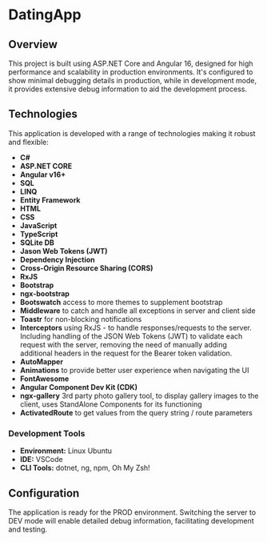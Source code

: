 # DatingApp

## Overview
This project is built using ASP.NET Core and Angular 16, designed for high performance and scalability in production environments. It's configured to show minimal debugging details in production, while in development mode, it provides extensive debug information to aid the development process.

## Technologies
This application is developed with a range of technologies making it robust and flexible:

- **C#**
- **ASP.NET CORE**
- **Angular v16+**
- **SQL**
- **LINQ**
- **Entity Framework**
- **HTML**
- **CSS**
- **JavaScript**
- **TypeScript**
- **SQLite DB**
- **Jason Web Tokens (JWT)**
- **Dependency Injection**
- **Cross-Origin Resource Sharing (CORS)**
- **RxJS**
- **Bootstrap**
- **ngx-bootstrap**
- **Bootswatch** access to more themes to supplement bootstrap
- **Middleware** to catch and handle all exceptions in server and client side
- **Toastr** for non-blocking notifications
- **Interceptors** using RxJS - to handle responses/requests to the server. Including handling of the JSON Web Tokens (JWT) to validate each request with the server, removing the need of manually adding additional headers in the request for the Bearer token validation. 
- **AutoMapper**
- **Animations** to provide better user experience when navigating the UI
- **FontAwesome** 
- **Angular Component Dev Kit (CDK)** 
- **ngx-gallery** 3rd party photo gallery tool, to display gallery images to the client, uses StandAlone Components for its functioning
- **ActivatedRoute** to get values from the query string / route parameters 

### Development Tools
- **Environment:** Linux Ubuntu
- **IDE:** VSCode
- **CLI Tools:** dotnet, ng, npm, Oh My Zsh!

## Configuration
The application is ready for the PROD environment. Switching the server to DEV mode will enable detailed debug information, facilitating development and testing.
